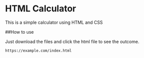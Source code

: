 # HTML Calculator

This is a simple calculator using HTML and CSS

##How to use

Just download the files and click the html file to see the outcome.

```bash
https://example.com/index.html
```

